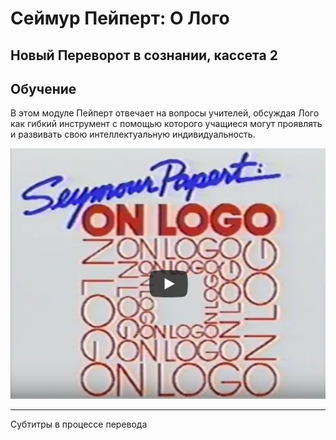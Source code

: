 # Сеймур Пейперт: О Лого
## Новый Переворот в сознании, кассета 2 
## Обучение

В этом модуле Пейперт отвечает на вопросы учителей, обсуждая Лого как гибкий инструмент с помощью которого учащиеся могут проявлять и развивать свою интеллектуальную индивидуальность.

[![NM4](./images/spol_video.png)](https://youtu.be/7DvFf8yFBAE?autoplay=1)

---

Субтитры в процессе перевода